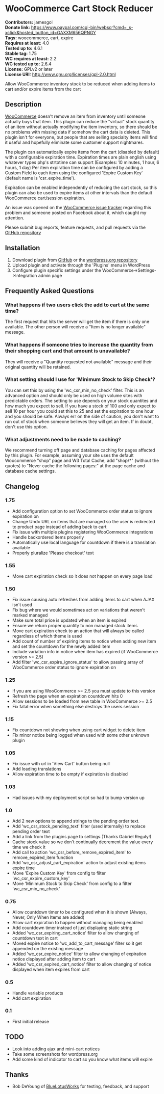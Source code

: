 # WooCommerce Cart Stock Reducer #
**Contributors:** jamesgol  
**Donate link:** https://www.paypal.com/cgi-bin/webscr?cmd=_s-xclick&hosted_button_id=GAXXM656QPNGY  
**Tags:** woocommerce, cart, expire  
**Requires at least:** 4.0  
**Tested up to:** 4.6.1  
**Stable tag:** 1.75  
**WC requires at least:** 2.2  
**WC tested up to:** 2.6.4  
**License:** GPLv2 or later  
**License URI:** http://www.gnu.org/licenses/gpl-2.0.html  

Allow WooCommerce inventory stock to be reduced when adding items to cart and/or expire items from the cart

## Description ##

[WooCommerce](http://www.woothemes.com/woocommerce/) doesn't remove an item from inventory until someone actually buys
that item.  This plugin can reduce the "virtual" stock quantity of an item without actually modifying the item
inventory, so there should be no problems with missing data if somehow the cart data is deleted.  This plugin isn't for
everyone, but people that are selling specialty items will find it useful and hopefully eliminate some customer
support nightmares.

The plugin can automatically expire items from the cart (disabled by default) with a configurable expiration time.
Expiration times are plain english using whatever types php's strtotime can support (Examples: 10 minutes, 1 hour, 6 hours, 1 day)
Per item expiration time can be configured by adding a Custom Field to each item using the configured
'Expire Custom Key' (default name is 'csr_expire_time').

Expiration can be enabled independently of reducing the cart stock, so this plugin can also be used to expire items at
other intervals than the default WooCommerce cart/session expiration.

An issue was opened on the [WooCommerce issue tracker](https://github.com/woothemes/woocommerce/issues/5966) regarding
this problem and someone posted on Facebook about it, which caught my attention.

Please submit bug reports, feature requests, and pull requests via the [GitHub repository](https://github.com/jamesgol/woocommerce-cart-stock-reducer)

## Installation ##

1. Download plugin from [GitHub](https://github.com/jamesgol/woocommerce-cart-stock-reducer) or the [wordpress.org repository](https://wordpress.org/plugins/woocommerce-cart-stock-reducer/)
1. Upload plugin and activate through the 'Plugins' menu in WordPress
1. Configure plugin specific settings under the WooCommerce->Settings->Integration admin page


## Frequently Asked Questions ##

### What happens if two users click the add to cart at the same time? ###

The first request that hits the server will get the item if there is only one available.  The other person will receive
a "Item is no longer available" message.

### What happens if someone tries to increase the quantity from their shopping cart and that amount is unavailable? ###

They will receive a "Quantity requested not available" message and their original quantity will be retained.

### What setting should I use for 'Minimum Stock to Skip Check'? ###

You can set this by using the 'wc_csr_min_no_check' filter.  This is an advanced option and should only be used on high
volume sites with predictable orders.  The setting to use depends on your stock quantites and how much you expect to
sell.  If you have a stock of 100 and only expect to sell 10 per hour you could set this to 25 and set the expiration
to one hour and you should be safe. Always err on the side of caution, you don't want to run out of stock when someone
believes they will get an item.  If in doubt, don't use this option.

### What adjustments need to be made to caching? ###

We recommend turning off page and database caching for pages affected by this plugin. For example, assuming your site 
uses the default Woocommerce "shop" page and W3 Total Cache, add "shop/*" (without the quotes) to "Never cache the 
following pages:" at the page cache and database cache settings.


## Changelog ##
### 1.75 ###
* Add configuration option to set WooCommerce order status to ignore expiration on
* Change Undo URL on items that are managed so the user is redirected to product page instead of adding back to cart
* Fix issue with multiple plugins registering WooCommerce integrations
* Handle backordered items properly
* Automatically use local language for countdown if there is a translation available
* Properly pluralize 'Please checkout' text

### 1.55 ###
* Move cart expiration check so it does not happen on every page load

### 1.50 ###
* Fix issue causing auto refreshes from adding items to cart when AJAX isn't used
* Fix bug where we would sometimes act on variations that weren't marked managed
* Make sure total price is updated when an item is expired
* Ensure we return proper quantity to non managed stock items
* Move cart expiration check to an action that will always be called regardless of which theme is used
* Add count of number of expiring items to notice when adding new item and set the countdown for the newly added item
* Include variation info in notice when item has expired (if WooCommerce version >= 2.5)
* Add filter 'wc_csr_expire_ignore_status' to allow passing array of WooCommerce order status to ignore expiration on

### 1.25 ###
* If you are using WooCommerce >= 2.5 you must update to this version
* Refresh the page when an expiration countdown hits 0
* Allow sessions to be loaded from new table in WooCommerce >= 2.5
* Fix fatal error when something else destroys the users session

### 1.15 ###
* Fix countdown not showing when using cart widget to delete item
* Fix minor notice being logged when used with some other unknown plugin

### 1.05 ###
* Fix issue with url in 'View Cart' button being null
* Add loading translations
* Allow expiration time to be empty if expiration is disabled

### 1.03 ###
* Had issues with my deployment script so had to bump version up

### 1.0 ###
* Add 2 new options to append strings to the pending order text.
* Add 'wc_csr_stock_pending_text' filter (used internally) to replace pending order text
* Add a link from the plugins page to settings (Thanks Gabriel Reguly!)
* Cache stock value so we don't continually decrement the value every time we check it
* Add call to action 'wc_csr_before_remove_expired_item' to remove_expired_item function
* Add 'wc_csr_adjust_cart_expiration' action to adjust existing items expire time
* Move 'Expire Custom Key' from config to filter 'wc_csr_expire_custom_key'
* Move 'Minimum Stock to Skip Check' from config to a filter 'wc_csr_min_no_check'

### 0.75 ###
* Allow countdown timer to be configured when it is shown (Always, Never, Only When Items are added)
* Allow cart expiration to happen without managing being enabled
* Add countdown timer instead of just displaying static string
* Added 'wc_csr_expiring_cart_notice' filter to allow changing of countdown text in cart
* Moved expire notice to 'wc_add_to_cart_message' filter so it get appended on the existing message
* Added 'wc_csr_expire_notice' filter to allow changing of expiration notice displayed after adding item to cart
* Added 'wc_csr_expired_cart_notice' filter to allow changing of notice displayed when item expires from cart

### 0.5 ###
* Handle variable products
* Add cart expiration

### 0.1 ###
* First initial release

## TODO ##

* Look into adding ajax and mini-cart notices
* Take some screenshots for wordpress.org
* Add some kind of indicator to cart so you know what items will expire

## Thanks ##

* Bob DeYoung of [BlueLotusWorks](https://github.com/bluelotusworks) for testing, feedback, and support

